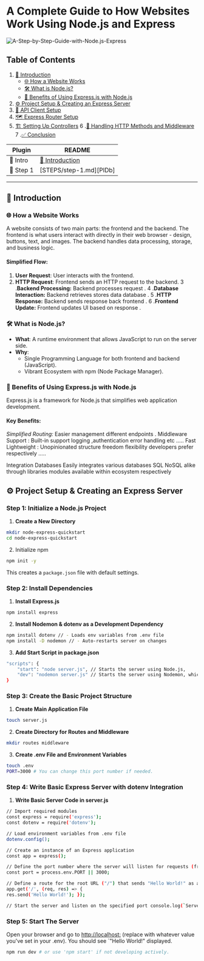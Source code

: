 # A Complete Guide to How Websites Work Using Node.js and Express

![A-Step-by-Step-Guide-with-Node.js-Express](https://www.rajondey.com/wp-content/uploads/2024/07/How-Websites-Work-A-Step-by-Step-Guide-with-Node.js-Express.png)

## Table of Contents
1. [📖 Introduction](#introduction)
    - [🌐 How a Website Works](#how-a-website-works)
    - [🛠️ What is Node.js?](#what-is-nodejs)
    - [🚀 Benefits of Using Express.js with Node.js](#benefits-of-using-expressjs-with-nodejs)
2. [⚙️ Project Setup & Creating an Express Server](#project-setup--creating-an-express-server)
3. [🔌 API Client Setup](#api-client-setup)
4. [🗺️ Express Router Setup](#express-router-setup)
5. [🏗️ Setting Up Controllers](#setting-up-controllers)
6 .[🔄 Handling HTTP Methods and Middleware ](#handling-http-methods-and-middleware )
7 .[✅ Conclusion ](#conclusion )

| Plugin | README |
| ------ | ------ |
| 📖 Intro | [📖 Introduction](#introduction) |
| 📖 Step 1 | [STEPS/step-1.md][PlDb] |


---

## 📖 Introduction

### 🌐 How a Website Works

A website consists of two main parts: the frontend and the backend. The frontend is what users interact with directly in their web browser - design, buttons, text, and images. The backend handles data processing, storage, and business logic.

#### Simplified Flow:
1. **User Request**: User interacts with the frontend.
2. **HTTP Request**: Frontend sends an HTTP request to the backend.
3 .**Backend Processing:** Backend processes request .
4 .**Database Interaction:** Backend retrieves stores data database .
5 .**HTTP Response:** Backend sends response back frontend .
6 .**Frontend Update:** Frontend updates UI based on response .

### 🛠️ What is Node.js?

- **What**: A runtime environment that allows JavaScript to run on the server side.
- **Why**:
  - Single Programming Language for both frontend and backend (JavaScript).
  - Vibrant Ecosystem with npm (Node Package Manager).

### 🚀 Benefits of Using Express.js with Node.js

Express.js is a framework for Node.js that simplifies web application development.

#### Key Benefits:
*Simplified Routing:* Easier management different endpoints .
Middleware Support : Built-in support logging ,authentication error handling etc …..
Fast Lightweight : Unopinionated structure freedom flexibility developers prefer respectively …..

Integration Databases Easily integrates various databases SQL NoSQL alike through libraries modules available within ecosystem respectively

## ⚙️ Project Setup & Creating an Express Server

### Step 1: Initialize a Node.js Project

1. **Create a New Directory**
```bash
mkdir node-express-quickstart
cd node-express-quickstart
```
2. Initialize npm
```bash
npm init -y
```
This creates a `package.json` file with default settings.


### Step 2: Install Dependencies
1. **Install Express.js**
```bash
npm install express
```
2. **Install Nodemon & dotenv as a Development Dependency**
```bash
npm install dotenv // - Loads env variables from .env file
npm install -D nodemon // - Auto-restarts server on changes
```
3. **Add Start Script in package.json**
```bash
"scripts": {
    "start": "node server.js", // Starts the server using Node.js,
    "dev": "nodemon server.js" // Starts the server using Nodemon, which automatically restarts the server when file changes are detected.
}
```

### Step 3: Create the Basic Project Structure
1. **Create Main Application File**
```bash
touch server.js
```
2. **Create Directory for Routes and Middleware**
```bash
mkdir routes middleware
```
3. **Create .env File and Environment Variables**
```bash
touch .env
PORT=3000 # You can change this port number if needed.
```

### Step 4: Write Basic Express Server with dotenv Integration
1. **Write Basic Server Code in server.js**
```bash
// Import required modules
const express = require('express');
const dotenv = require('dotenv');

// Load environment variables from .env file
dotenv.config();

// Create an instance of an Express application
const app = express();

// Define the port number where the server will listen for requests (from .env)
const port = process.env.PORT || 3000;

// Define a route for the root URL ("/") that sends "Hello World!" as a response
app.get('/', (req, res) => {
res.send('Hello World!'); });

// Start the server and listen on the specified port console.log(`Server is running on <http://localhost>:${port}`); });
```

### Step 5: Start The Server
Open your browser and go to [http://localhost:<PORT>](http://localhost:<PORT>) (replace <PORT> with whatever value you've set in your .env). You should see `"Hello World!" displayed.
```bash
npm run dev # or use 'npm start' if not developing actively.
```

